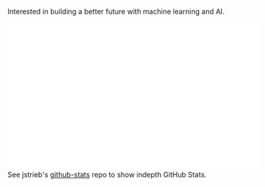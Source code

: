 Interested in building a better future with machine learning and AI.

<!--![](https://cr-skills-chart-widget.azurewebsites.net/api/api?username=cskroonenberg)-->

![](https://github.com/cskroonenberg/cskroonenberg/blob/master/generated/languages.svg)
<br>
<text>See jstrieb's <a href="https://github.com/jstrieb/github-stats">github-stats</a> repo to show indepth GitHub Stats.</text>
<br>
<!--<text>More about me can be found <a href="https://people.eecs.ku.edu/~c699k482/eecs-448-lab8/task3/task3.html">here</a></text>--->
